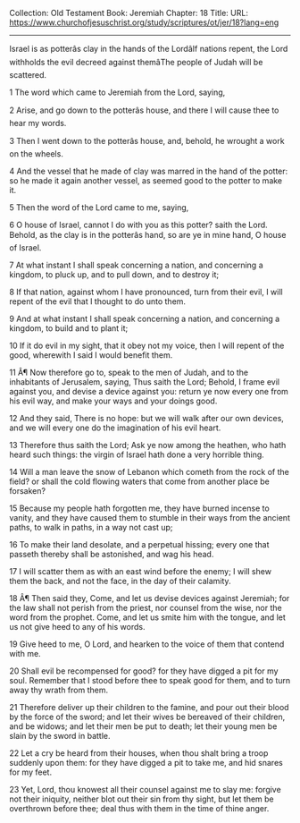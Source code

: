 Collection: Old Testament
Book: Jeremiah
Chapter: 18
Title: 
URL: https://www.churchofjesuschrist.org/study/scriptures/ot/jer/18?lang=eng

---

Israel is as potterâs clay in the hands of the LordâIf nations repent, the Lord withholds the evil decreed against themâThe people of Judah will be scattered.

1 The word which came to Jeremiah from the Lord, saying,

2 Arise, and go down to the potterâs house, and there I will cause thee to hear my words.

3 Then I went down to the potterâs house, and, behold, he wrought a work on the wheels.

4 And the vessel that he made of clay was marred in the hand of the potter: so he made it again another vessel, as seemed good to the potter to make it.

5 Then the word of the Lord came to me, saying,

6 O house of Israel, cannot I do with you as this potter? saith the Lord. Behold, as the clay is in the potterâs hand, so are ye in mine hand, O house of Israel.

7 At what instant I shall speak concerning a nation, and concerning a kingdom, to pluck up, and to pull down, and to destroy it;

8 If that nation, against whom I have pronounced, turn from their evil, I will repent of the evil that I thought to do unto them.

9 And at what instant I shall speak concerning a nation, and concerning a kingdom, to build and to plant it;

10 If it do evil in my sight, that it obey not my voice, then I will repent of the good, wherewith I said I would benefit them.

11 Â¶ Now therefore go to, speak to the men of Judah, and to the inhabitants of Jerusalem, saying, Thus saith the Lord; Behold, I frame evil against you, and devise a device against you: return ye now every one from his evil way, and make your ways and your doings good.

12 And they said, There is no hope: but we will walk after our own devices, and we will every one do the imagination of his evil heart.

13 Therefore thus saith the Lord; Ask ye now among the heathen, who hath heard such things: the virgin of Israel hath done a very horrible thing.

14 Will a man leave the snow of Lebanon which cometh from the rock of the field? or shall the cold flowing waters that come from another place be forsaken?

15 Because my people hath forgotten me, they have burned incense to vanity, and they have caused them to stumble in their ways from the ancient paths, to walk in paths, in a way not cast up;

16 To make their land desolate, and a perpetual hissing; every one that passeth thereby shall be astonished, and wag his head.

17 I will scatter them as with an east wind before the enemy; I will shew them the back, and not the face, in the day of their calamity.

18 Â¶ Then said they, Come, and let us devise devices against Jeremiah; for the law shall not perish from the priest, nor counsel from the wise, nor the word from the prophet. Come, and let us smite him with the tongue, and let us not give heed to any of his words.

19 Give heed to me, O Lord, and hearken to the voice of them that contend with me.

20 Shall evil be recompensed for good? for they have digged a pit for my soul. Remember that I stood before thee to speak good for them, and to turn away thy wrath from them.

21 Therefore deliver up their children to the famine, and pour out their blood by the force of the sword; and let their wives be bereaved of their children, and be widows; and let their men be put to death; let their young men be slain by the sword in battle.

22 Let a cry be heard from their houses, when thou shalt bring a troop suddenly upon them: for they have digged a pit to take me, and hid snares for my feet.

23 Yet, Lord, thou knowest all their counsel against me to slay me: forgive not their iniquity, neither blot out their sin from thy sight, but let them be overthrown before thee; deal thus with them in the time of thine anger.
